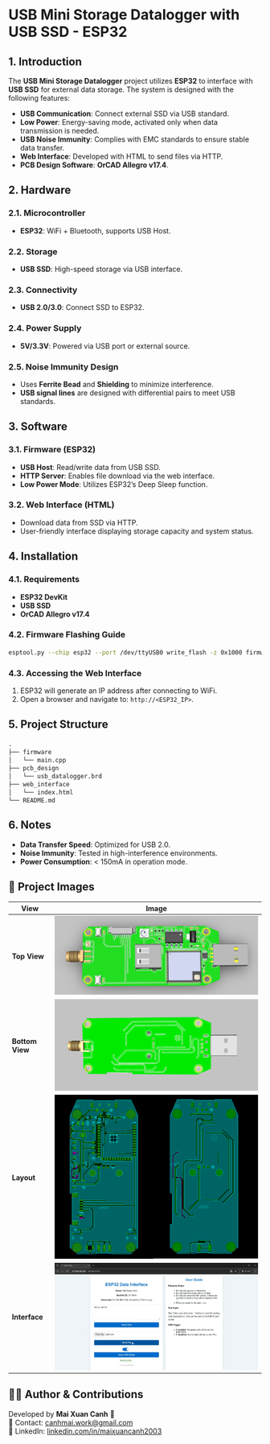 # USB Mini Storage Datalogger with USB SSD - ESP32

## 1. Introduction

The **USB Mini Storage Datalogger** project utilizes **ESP32** to interface with **USB SSD** for external data storage. The system is designed with the following features:
- **USB Communication**: Connect external SSD via USB standard.
- **Low Power**: Energy-saving mode, activated only when data transmission is needed.
- **USB Noise Immunity**: Complies with EMC standards to ensure stable data transfer.
- **Web Interface**: Developed with HTML to send files via HTTP.
- **PCB Design Software**: **OrCAD Allegro v17.4**.

## 2. Hardware

### 2.1. Microcontroller
- **ESP32**: WiFi + Bluetooth, supports USB Host.

### 2.2. Storage
- **USB SSD**: High-speed storage via USB interface.

### 2.3. Connectivity
- **USB 2.0/3.0**: Connect SSD to ESP32.

### 2.4. Power Supply
- **5V/3.3V**: Powered via USB port or external source.

### 2.5. Noise Immunity Design
- Uses **Ferrite Bead** and **Shielding** to minimize interference.
- **USB signal lines** are designed with differential pairs to meet USB standards.

## 3. Software

### 3.1. Firmware (ESP32)
- **USB Host**: Read/write data from USB SSD.
- **HTTP Server**: Enables file download via the web interface.
- **Low Power Mode**: Utilizes ESP32’s Deep Sleep function.

### 3.2. Web Interface (HTML)
- Download data from SSD via HTTP.
- User-friendly interface displaying storage capacity and system status.

## 4. Installation

### 4.1. Requirements
- **ESP32 DevKit**
- **USB SSD**
- **OrCAD Allegro v17.4**

### 4.2. Firmware Flashing Guide
```bash
esptool.py --chip esp32 --port /dev/ttyUSB0 write_flash -z 0x1000 firmware.bin
```

### 4.3. Accessing the Web Interface
1. ESP32 will generate an IP address after connecting to WiFi.
2. Open a browser and navigate to: `http://<ESP32_IP>`.

## 5. Project Structure
```
.
├── firmware
│   └── main.cpp
├── pcb_design
│   └── usb_datalogger.brd
├── web_interface
│   └── index.html
└── README.md
```

## 6. Notes
- **Data Transfer Speed**: Optimized for USB 2.0.
- **Noise Immunity**: Tested in high-interference environments.
- **Power Consumption**: < 150mA in operation mode.

## 📸 Project Images
| View        | Image                             |
|-------------|-----------------------------------|
| **Top View**    | ![Top View](Image/Top.png)    |
| **Bottom View** | ![Bottom View](Image/Bottom.png) |
| **Layout**    | ![FrontLeft View](Image/Layout.png) |
| **Interface**    | ![Interface View](Image/web_local.png) |

## 👨‍💻 Author & Contributions
Developed by **Mai Xuan Canh** 🚀  
📩 Contact: [canhmai.work@gmail.com](mailto:canhmai.work@gmail.com)  
📌 LinkedIn: [linkedin.com/in/maixuancanh2003](https://linkedin.com/in/maixuancanh2003)  
